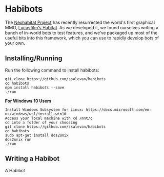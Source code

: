 Habibots
========

The [Neohabitat Project](http://neohabitat.org) has recently resurrected the world's first
graphical MMO, [Lucasfilm's Habitat](https://en.wikipedia.org/wiki/Habitat_(video_game)).
As we developed it, we found ourselves writing a bunch of in-world bots to test features,
and we've packaged up most of the useful bits into this framework, which you can use to
rapidly develop bots of your own.

Installing/Running
----------

Run the following command to install habibots:

```
git clone https://github.com/ssalevan/habibots
cd habibots
npm install habibots --save
./run 
```

**For Windows 10 Users**
```
Install Windows Subsystem for Linux: https://docs.microsoft.com/en-us/windows/wsl/install-win10
Access your local machine with cd /mnt/c
cd into a folder of your choosing
git clone https://github.com/ssalevan/habibots
cd habibots
sudo apt-get install dos2unix
dos2unix run
./run
```

Writing a Habibot
-----------------

A Habibot  
